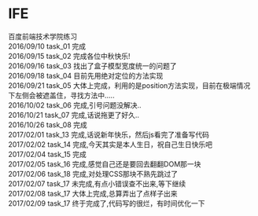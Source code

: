 # IFE
百度前端技术学院练习<br />
2016/09/10 task_01 完成<br />
2016/09/15 task_02 完成各位中秋快乐!<br />
2016/09/16 task_03 找出了盒子模型宽度统一的问题了<br />
2016/09/18 task_04 目前先用绝对定位的方法实现<br />
2016/09/21 task_05 大体上完成，利用的是position方法实现，目前在极端情况下左侧会被遮盖住，寻找方法中.....<br />
2016/10/02 task_06 完成,引号问题没解决..<br />
2016/10/21 task_07 完成,话说拖更了好久..<br />
2016/10/26 task_08 完成<br/>
2017/02/01 task_13 完成,话说新年快乐，然后js看完了准备写代码<br/>
2017/02/02 task_14 完成,今天其实是本人生日，祝自己生日快乐吧<br/> 
2017/02/04 task_15 完成<br/>
2017/02/05 task_16 完成,感觉自己还是要回去翻翻DOM那一块<br/>
2017/02/06 task_18 完成,对处理CSS那块不熟先跳过了<br/>
2017/02/07 task_17 未完成,有点小错误查不出来,等下继续<br/>
2017/02/08 task_17 大体上完成,总算弄出了点样子出来<br/>
2017/02/09 task_17 终于完成了,代码写的很烂，有时间优化一下<br />